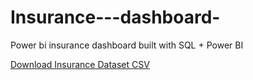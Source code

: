 # Insurance---dashboard-
Power bi insurance dashboard built with SQL + Power BI


 [Download Insurance Dataset CSV](./Importing%20data%20to%20MSSQL%20Server/InsuranceData.csv)
